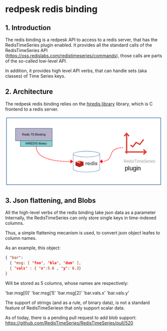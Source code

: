# redpesk redis binding

## 1. Introduction

The redis binding is a redpesk API to access to a redis server, that has the RedisTimeSeries plugin enabled.
It provides all the standard calls of the RedisTimeSeries API (https://oss.redislabs.com/redistimeseries/commands), 
those calls are parts of the so-called low-level API.

In addition, it provides high level API verbs, that can handle sets (aka classes) of Time Series keys.

## 2. Architecture

The redpesk redis binding relies on the [hiredis library](https://github.com/redis/hiredis) library, which is C frontend to
a redis server.

![Architecture](assets/architecture.png)


## 3. Json flattening, and Blobs

All the high-level verbs of the redis binding take json data as a parameter
Internally, the RedisTimeSeries can only store single keys in time-indexed columns.

Thus, a simple flattening mecanism is used, to convert json object leafes to column names.

As an example, this object:

```json
{ "bar": 
  { "msg: [ "foo", "bla", "dum" ],
  { "vals" : { "x":5.6 , "y": 6.3}
}
```

Will be stored as 5 columns, whose names are respectively:

'bar.msg[0]'
'bar.msg[1]'
'bar.msg[2]'
'bar.vals.x'
'bar.vals.y'

The support of strings (and as a rule, of binary data), is not a standard feature of RedisTimeSeriesn
that only support scalar data.

As of today, there is a pending pull request to add blob support: https://github.com/RedisTimeSeries/RedisTimeSeries/pull/520
